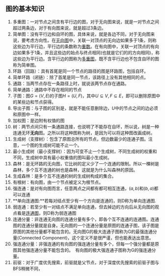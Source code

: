 ## 图的基本知识

1. 多重图：一对节点之间含有平行边的图，对于无向图来说，就是一对节点之间超过两条边，对于有向图来说，就是超过3条边。
2. 简单图：没有平行边和自环的图，具体来说，就是各边不同，对于无向图来说，要考虑方向性。在[无向图](https://baike.baidu.com/item/%E6%97%A0%E5%90%91%E5%9B%BE/1680427)中，关联一对顶点的无向边如果多于1条，则称这些边为平行边，平行边的条数称为[重数](https://baike.baidu.com/item/%E9%87%8D%E6%95%B0/6550904)。在有向图中，关联一对顶点的有向边如果多于1条，并且这些边的始点与终点相同(也就是它们的的方向相同)，称这些边为平行边。含平行边的图称为[多重图](https://baike.baidu.com/item/%E5%A4%9A%E9%87%8D%E5%9B%BE/12719955)，既不含平行边也不包含自环的图称为简单图。
3. 环路（回路）：具有首尾是同一个节点的路径的图是环路图，包括自环。
4. 简单环路（闭链）：除了首尾是同一节点，该路径上没有其他相同的点。
5. 通路：当两节点存在一条路径上时，就说该两节点存在通路。
6. 简单通路：通路中不存在相同的节点
7. 子图：图$G=(V,E)$的子图$H=(U,F)$，其中$U\subseteq V,  F\subseteq E$，即可以删除原图中的某些边和节点获得。
8. 导出子图：与子图的区别是，就是不能任意删除边，$U$中的节点之间的边必须和原图中一样。
9. 加权图：是边附有权值的图
10. 树：两节点间只有一条通路连接，也说明了不能存在自环，所以说，树是一种连通无环**无向**图。之所以将这种图称为树，是因为可以将这种图改画成树。
11. 生成树（支撑树）：包含了原图总所有的节点，但边数最少的连通子图。注意，一个图的生成树可能不止一个。
12. 最小生成树（最小支撑树）：因为可变不止一个生成树，不同生成树的权重和不同，生成树中具有最小权重值的图叫最小生成树。
13. 森林：是无环路的无向图，它比树的定义少了一个连通的限制。所以一棵树是森林，多个互不连通的树也是森林，这就是为什么叫森林的原因。
14. 生成森林：是多个互不连通的树的生成树构成的集合。
15. 有根树：有向图，由一个节点被定义为根节点。
16. 强连通：是对有向图而言，任意两点之间都有都可相互连通，$(a,b)$和$(b,a)$都可以连通
17. **单向连通图:**若每对结点至少有一个方向是连通的，则D称为单向连通图.
18. 弱连通：若至少有一对结点不满足单向连通，但去掉边的方向后从无向图的观点看是[连通图](https://baike.baidu.com/item/%E8%BF%9E%E9%80%9A%E5%9B%BE)，则D称为弱连通图
19. 连通分量：非连通无向图的连通分量有多个，即各个互不连通的连通图。连通图的连通分量就是自身。无向图的一个连通分量是原图的连通子图，该子图是原图的其他分量都不能包含的。无向图G的极大连通子图称为G的最强连通分量(Connected Component)，这个定义不是很严谨，但也能表达出意思。
20. 强连通分量：非强连通的有向图的强连通分量有多个，但每一个强分量都是原图其他强连通分量不能包含的。　有向图的极大强连通子图称为G的强连通分量。
21. 前驱：对于广度优先搜索，前驱就是父节点，对于深度优先搜索的前驱子图与BFS稍微不同，

